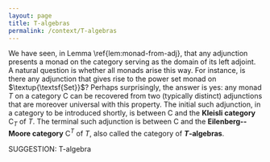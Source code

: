 ```yaml
---
layout: page
title: T-algebras
permalink: /context/T-algebras
---
```

We have seen, in Lemma \ref{lem:monad-from-adj}, that any adjunction presents a monad on the category serving as the domain of its left adjoint. A natural question is whether all monads arise this way. For instance, is there any adjunction that gives rise to the power set monad on $\textup{\textsf{Set}}$? Perhaps surprisingly, the answer is yes: any monad $T$ on a category $\mathsf{C}$ can be recovered from two (typically distinct) adjunctions that are moreover universal with this property. The initial such adjunction, in a category to be introduced shortly, is between $\mathsf{C}$ and the **Kleisli category** $\mathsf{C}_T$ of $T$. The terminal such adjunction is between $\mathsf{C}$ and the **Eilenberg--Moore category** $\mathsf{C}^T$ of $T$, also called the category of **$T$-algebras**.

SUGGESTION: T-algebra